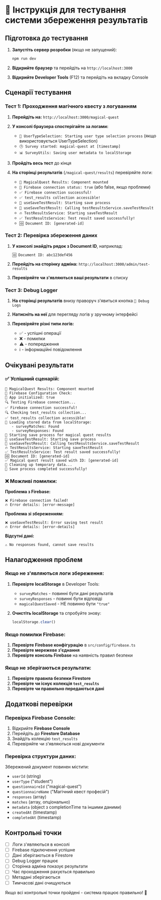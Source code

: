 # 🧪 Інструкція для тестування системи збереження результатів

## Підготовка до тестування

1. **Запустіть сервер розробки** (якщо не запущений):
   ```bash
   npm run dev
   ```

2. **Відкрийте браузер** та перейдіть на `http://localhost:3000`

3. **Відкрийте Developer Tools** (F12) та перейдіть на вкладку Console

## Сценарії тестування

### Тест 1: Проходження магічного квесту з логуванням

1. **Перейдіть на:** `http://localhost:3000/magical-quest`

2. **У консолі браузера спостерігайте за логами:**
   - `🚀 UserTypeSelection: Starting user type selection process` (якщо використовується UserTypeSelection)
   - `🕒 Survey started: magical-quest at [timestamp]`
   - `📊 SurveyUtils: Saving user metadata to localStorage`

3. **Пройдіть весь тест** до кінця

4. **На сторінці результатів** (`/magical-quest/results`) перевіряйте логи:
   - `🎯 MagicalQuest Results: Component mounted`
   - `🔗 Firebase connection status: true` (або false, якщо проблеми)
   - `✅ Firebase connection successful!`
   - `✅ test_results collection accessible!`
   - `🚀 useSaveTestResult: Starting save process`
   - `💾 useSaveTestResult: Calling testResultsService.saveTestResult`
   - `🔥 TestResultsService: Starting saveTestResult`
   - `✅ TestResultsService: Test result saved successfully!`
   - `🆔 Document ID: [generated-id]`

### Тест 2: Перевірка збереження даних

1. **У консолі знайдіть рядок з Document ID**, наприклад:
   ```
   🆔 Document ID: abc123def456
   ```

2. **Перейдіть на сторінку адміна:** `http://localhost:3000/admin/test-results`

3. **Перевіряйте чи з'являються ваші результати** в списку

### Тест 3: Debug Logger

1. **На сторінці результатів** внизу праворуч з'явиться кнопка `🐛 Debug Logs`

2. **Натисніть на неї** для перегляду логів у зручному інтерфейсі

3. **Перевіряйте різні типи логів:**
   - ✅ - успішні операції
   - ❌ - помилки
   - ⚠️ - попередження
   - ℹ️ - інформаційні повідомлення

## Очікувані результати

### ✅ Успішний сценарій:

```
🎯 MagicalQuest Results: Component mounted
🔧 Firebase Configuration Check:
🔹 App initialized: true
🔍 Testing Firebase connection...
✅ Firebase connection successful!
🔍 Checking test_results collection...
✅ test_results collection accessible!
📂 Loading stored data from localStorage:
   - surveyMatches: Found
   - surveyResponses: Found
🚀 Starting save process for magical quest results
🚀 useSaveTestResult: Starting save process
💾 useSaveTestResult: Calling testResultsService.saveTestResult
🔥 TestResultsService: Starting saveTestResult
✅ TestResultsService: Test result saved successfully!
🆔 Document ID: [generated-id]
✅ Magical quest result saved with ID: [generated-id]
🧹 Cleaning up temporary data...
🎉 Save process completed successfully!
```

### ❌ Можливі помилки:

**Проблема з Firebase:**
```
❌ Firebase connection failed!
🔥 Error details: [error-message]
```

**Проблема зі збереженням:**
```
❌ useSaveTestResult: Error saving test result
🔥 Error details: [error-details]
```

**Відсутні дані:**
```
⚠️ No responses found, cannot save results
```

## Налагодження проблем

### Якщо не з'являються логи збереження:

1. **Перевірте localStorage** в Developer Tools:
   - `surveyMatches` - повинні бути дані результатів
   - `surveyResponses` - повинні бути відповіді
   - `magicalQuestSaved` - НЕ повинно бути `"true"`

2. **Очистіть localStorage** та спробуйте знову:
   ```javascript
   localStorage.clear()
   ```

### Якщо помилки Firebase:

1. **Перевірте Firebase конфігурацію** в `src/config/firebase.ts`
2. **Перевірте мережеве з'єднання**
3. **Перевірте консоль Firebase** на наявність правил безпеки

### Якщо не зберігаються результати:

1. **Перевірте правила безпеки Firestore**
2. **Перевірте чи існує колекція `test_results`**
3. **Перевірте чи правильно передаються дані**

## Додаткові перевірки

### Перевірка Firebase Console:

1. Відкрийте **Firebase Console**
2. Перейдіть до **Firestore Database**
3. Знайдіть колекцію `test_results`
4. Перевіряйте чи з'являються нові документи

### Перевірка структури даних:

Збережений документ повинен містити:
- `userId` (string)
- `userType` ("student")
- `questionnaireId` ("magical-quest")
- `questionnaireName` ("Магічний квест професій")
- `responses` (array)
- `matches` (array, опціонально)
- `metadata` (object з completionTime та іншими даними)
- `createdAt` (timestamp)
- `completedAt` (timestamp)

## Контрольні точки

- [ ] Логи з'являються в консолі
- [ ] Firebase підключення успішне
- [ ] Дані зберігаються в Firestore
- [ ] Debug Logger працює
- [ ] Сторінка адміна показує результати
- [ ] Час проходження рахується правильно
- [ ] Метадані зберігаються
- [ ] Тимчасові дані очищуються

Якщо всі контрольні точки пройдені - система працює правильно! 🎉
